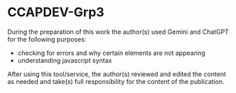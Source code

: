 # CCAPDEV-Grp3

During the preparation of this work the author(s) used Gemini and ChatGPT
for the following purposes:

- checking for errors and why certain elements are not appearing
- understanding javascript syntax


After using this tool/service, the author(s) reviewed and edited the content as needed and take(s)
full responsibility for the content of the publication.